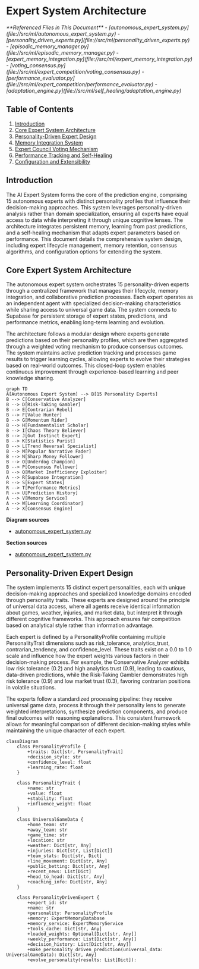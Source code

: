 
# Expert System Architecture

<cite>
**Referenced Files in This Document**   
- [autonomous_expert_system.py](file://src/ml/autonomous_expert_system.py)
- [personality_driven_experts.py](file://src/ml/personality_driven_experts.py)
- [episodic_memory_manager.py](file://src/ml/episodic_memory_manager.py)
- [expert_memory_integration.py](file://src/ml/expert_memory_integration.py)
- [voting_consensus.py](file://src/ml/expert_competition/voting_consensus.py)
- [performance_evaluator.py](file://src/ml/expert_competition/performance_evaluator.py)
- [adaptation_engine.py](file://src/ml/self_healing/adaptation_engine.py)
</cite>

## Table of Contents
1. [Introduction](#introduction)
2. [Core Expert System Architecture](#core-expert-system-architecture)
3. [Personality-Driven Expert Design](#personality-driven-expert-design)
4. [Memory Integration System](#memory-integration-system)
5. [Expert Council Voting Mechanism](#expert-council-voting-mechanism)
6. [Performance Tracking and Self-Healing](#performance-tracking-and-self-healing)
7. [Configuration and Extensibility](#configuration-and-extensibility)

## Introduction
The AI Expert System forms the core of the prediction engine, comprising 15 autonomous experts with distinct personality profiles that influence their decision-making approaches. This system leverages personality-driven analysis rather than domain specialization, ensuring all experts have equal access to data while interpreting it through unique cognitive lenses. The architecture integrates persistent memory, learning from past predictions, and a self-healing mechanism that adapts expert parameters based on performance. This document details the comprehensive system design, including expert lifecycle management, memory retention, consensus algorithms, and configuration options for extending the system.

## Core Expert System Architecture

The autonomous expert system orchestrates 15 personality-driven experts through a centralized framework that manages their lifecycle, memory integration, and collaborative prediction processes. Each expert operates as an independent agent with specialized decision-making characteristics while sharing access to universal game data. The system connects to Supabase for persistent storage of expert states, predictions, and performance metrics, enabling long-term learning and evolution.

The architecture follows a modular design where experts generate predictions based on their personality profiles, which are then aggregated through a weighted voting mechanism to produce consensus outcomes. The system maintains active prediction tracking and processes game results to trigger learning cycles, allowing experts to evolve their strategies based on real-world outcomes. This closed-loop system enables continuous improvement through experience-based learning and peer knowledge sharing.

```mermaid
graph TD
A[Autonomous Expert System] --> B[15 Personality Experts]
B --> C[Conservative Analyzer]
B --> D[Risk-Taking Gambler]
B --> E[Contrarian Rebel]
B --> F[Value Hunter]
B --> G[Momentum Rider]
B --> H[Fundamentalist Scholar]
B --> I[Chaos Theory Believer]
B --> J[Gut Instinct Expert]
B --> K[Statistics Purist]
B --> L[Trend Reversal Specialist]
B --> M[Popular Narrative Fader]
B --> N[Sharp Money Follower]
B --> O[Underdog Champion]
B --> P[Consensus Follower]
B --> Q[Market Inefficiency Exploiter]
A --> R[Supabase Integration]
R --> S[Expert States]
R --> T[Performance Metrics]
R --> U[Prediction History]
A --> V[Memory Service]
A --> W[Learning Coordinator]
A --> X[Consensus Engine]
```

**Diagram sources**
- [autonomous_expert_system.py](file://src/ml/autonomous_expert_system.py#L1-L364)

**Section sources**
- [autonomous_expert_system.py](file://src/ml/autonomous_expert_system.py#L1-L364)

## Personality-Driven Expert Design

The system implements 15 distinct expert personalities, each with unique decision-making approaches and specialized knowledge domains encoded through personality traits. These experts are designed around the principle of universal data access, where all agents receive identical information about games, weather, injuries, and market data, but interpret it through different cognitive frameworks. This approach ensures fair competition based on analytical style rather than information advantage.

Each expert is defined by a PersonalityProfile containing multiple PersonalityTrait dimensions such as risk_tolerance, analytics_trust, contrarian_tendency, and confidence_level. These traits exist on a 0.0 to 1.0 scale and influence how the expert weights various factors in their decision-making process. For example, the Conservative Analyzer exhibits low risk tolerance (0.2) and high analytics trust (0.9), leading to cautious, data-driven predictions, while the Risk-Taking Gambler demonstrates high risk tolerance (0.9) and low market trust (0.3), favoring contrarian positions in volatile situations.

The experts follow a standardized processing pipeline: they receive universal game data, process it through their personality lens to generate weighted interpretations, synthesize prediction components, and produce final outcomes with reasoning explanations. This consistent framework allows for meaningful comparison of different decision-making styles while maintaining the unique character of each expert.

```mermaid
classDiagram
    class PersonalityProfile {
        +traits: Dict[str, PersonalityTrait]
        +decision_style: str
        +confidence_level: float
        +learning_rate: float
    }
    
    class PersonalityTrait {
        +name: str
        +value: float
        +stability: float
        +influence_weight: float
    }
    
    class UniversalGameData {
        +home_team: str
        +away_team: str
        +game_time: str
        +location: str
        +weather: Dict[str, Any]
        +injuries: Dict[str, List[Dict]]
        +team_stats: Dict[str, Dict]
        +line_movement: Dict[str, Any]
        +public_betting: Dict[str, Any]
        +recent_news: List[Dict]
        +head_to_head: Dict[str, Any]
        +coaching_info: Dict[str, Any]
    }
    
    class PersonalityDrivenExpert {
        +expert_id: str
        +name: str
        +personality: PersonalityProfile
        +memory: ExpertMemoryDatabase
        +memory_service: ExpertMemoryService
        +tools_cache: Dict[str, Any]
        +loaded_weights: Optional[Dict[str, Any]]
        +weekly_performance: List[Dict[str, Any]]
        +decision_history: List[Dict[str, Any]]
        +make_personality_driven_prediction(universal_data: UniversalGameData): Dict[str, Any]
        +evolve_personality(results: List[Dict]):